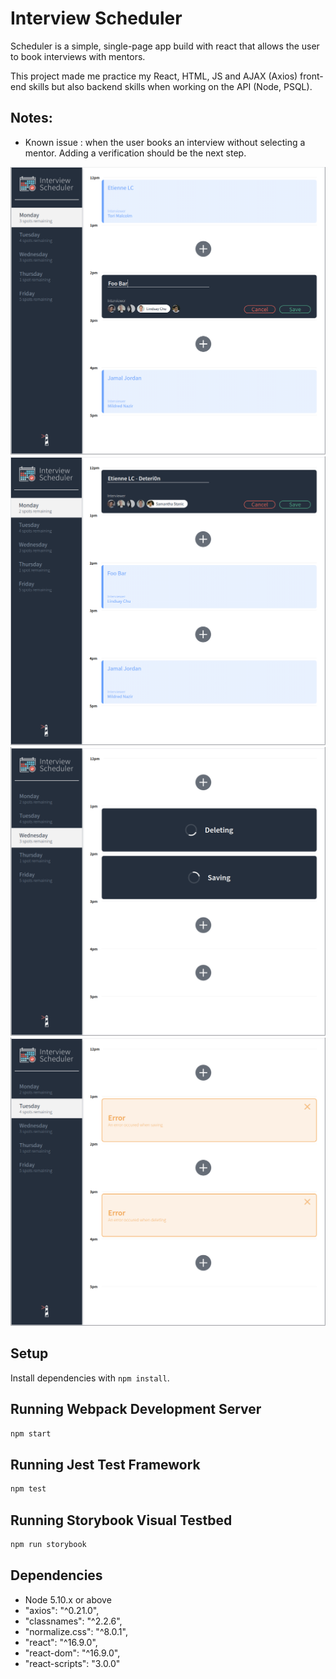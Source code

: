 # Interview Scheduler

Scheduler is a simple, single-page app build with react that allows the user to book interviews with mentors.

This project made me practice my React, HTML, JS and AJAX (Axios) front-end skills but also backend skills when working on the API (Node, PSQL).

## Notes:
- Known issue  : when the user books an interview without selecting a mentor. Adding a verification should be the next step.

!["Create an appointment"](docs/screenshots/create_appointment.png)
!["Edit an appointment"](docs/screenshots/edit_appointment.png)
!["Status message"](docs/screenshots/status_message.png)
!["Error handling"](docs/screenshots/error_handling.png)

## Setup

Install dependencies with `npm install`.

## Running Webpack Development Server

```sh
npm start
```

## Running Jest Test Framework

```sh
npm test
```

## Running Storybook Visual Testbed

```sh
npm run storybook
```

## Dependencies

- Node 5.10.x or above
- "axios": "^0.21.0",
- "classnames": "^2.2.6",
- "normalize.css": "^8.0.1",
- "react": "^16.9.0",
- "react-dom": "^16.9.0",
- "react-scripts": "3.0.0"